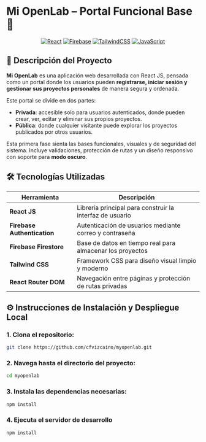 # Mi OpenLab – Portal Funcional Base 🚀

<div align="center">

[![React](https://img.shields.io/badge/React-%2320232a.svg?style=for-the-badge&logo=react&logoColor=%2361DAFB)](https://reactjs.org/)
[![Firebase](https://img.shields.io/badge/Firebase-ffca28?style=for-the-badge&logo=firebase&logoColor=white)](https://firebase.google.com/)
[![TailwindCSS](https://img.shields.io/badge/TailwindCSS-06B6D4?style=for-the-badge&logo=tailwindcss&logoColor=white)](https://tailwindcss.com/)
[![JavaScript](https://img.shields.io/badge/JavaScript-F7DF1E?style=for-the-badge&logo=javascript&logoColor=black)](https://developer.mozilla.org/en-US/docs/Web/JavaScript)

</div>


## 🧾 Descripción del Proyecto

**Mi OpenLab** es una aplicación web desarrollada con React JS, pensada como un portal donde los usuarios pueden **registrarse, iniciar sesión y gestionar sus proyectos personales** de manera segura y ordenada.

Este portal se divide en dos partes:

- **Privada**: accesible solo para usuarios autenticados, donde pueden crear, ver, editar y eliminar sus propios proyectos.
- **Pública**: donde cualquier visitante puede explorar los proyectos publicados por otros usuarios.

Esta primera fase sienta las bases funcionales, visuales y de seguridad del sistema. Incluye validaciones, protección de rutas y un diseño responsivo con soporte para **modo oscuro**.


## 🛠️ Tecnologías Utilizadas

| Herramienta              | Descripción                                                   |
|--------------------------|---------------------------------------------------------------|
| **React JS**             | Librería principal para construir la interfaz de usuario      |
| **Firebase Authentication** | Autenticación de usuarios mediante correo y contraseña      |
| **Firebase Firestore**   | Base de datos en tiempo real para almacenar los proyectos     |
| **Tailwind CSS**         | Framework CSS para diseño visual limpio y moderno             |
| **React Router DOM**     | Navegación entre páginas y protección de rutas privadas        |


## ⚙️ Instrucciones de Instalación y Despliegue Local

### 1. Clona el repositorio:
   ```bash
   git clone https://github.com/cfvizcaino/myopenlab.git
   ```

### 2. Navega hasta el directorio del proyecto:
   ```bash
   cd myopenlab
   ```

### 3. Instala las dependencias necesarias:
   ```bash
   npm install
   ```

### 4. Ejecuta el servidor de desarrollo
   ```bash
   npm install
   ```
